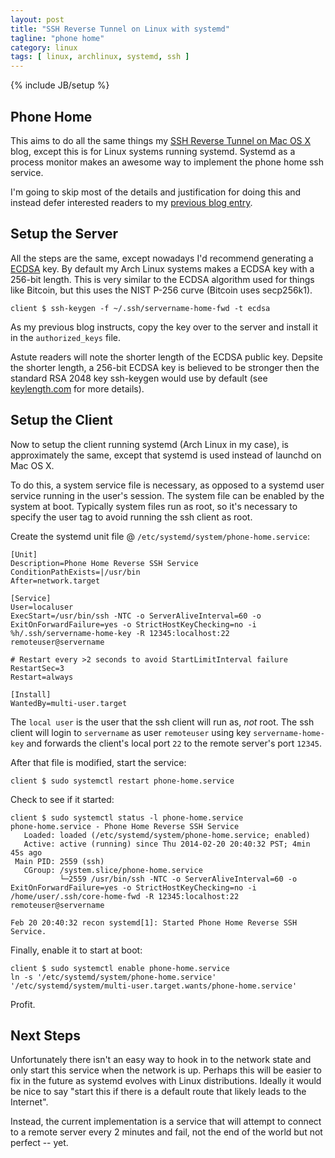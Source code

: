 ```yaml
---
layout: post
title: "SSH Reverse Tunnel on Linux with systemd"
tagline: "phone home"
category: linux
tags: [ linux, archlinux, systemd, ssh ]
---
```

{% include JB/setup %}

Phone Home
----------

This aims to do all the same things my [SSH Reverse Tunnel on Mac OS X](/osx/2013/06/20/ssh-reverse-tunnel-on-mac-os-x/) blog, except this is for Linux systems running systemd.  Systemd as a process monitor makes an awesome way to implement the phone home ssh service.

I'm going to skip most of the details and justification for doing this and instead defer interested readers to my [previous blog entry](/osx/2013/06/20/ssh-reverse-tunnel-on-mac-os-x/).


Setup the Server
----------------

All the steps are the same, except nowadays I'd recommend generating a [ECDSA](https://en.wikipedia.org/wiki/Elliptic_Curve_DSA) key.  By default my Arch Linux systems makes a ECDSA key with a 256-bit length.  This is very similar to the ECDSA algorithm used for things like Bitcoin, but this uses the NIST P-256 curve (Bitcoin uses secp256k1).

    client $ ssh-keygen -f ~/.ssh/servername-home-fwd -t ecdsa

As my previous blog instructs, copy the key over to the server and install it in the <code>authorized_keys</code> file.

Astute readers will note the shorter length of the ECDSA public key.  Depsite the shorter length, a 256-bit ECDSA key is believed to be stronger then the standard RSA 2048 key ssh-keygen would use by default (see [keylength.com](http://www.keylength.com) for more details).


Setup the Client
----------------

Now to setup the client running systemd (Arch Linux in my case), is approximately the same, except that systemd is used instead of launchd on Mac OS X.

To do this, a system service file is necessary, as opposed to a systemd user service running in the user's session.  The system file can be enabled by the system at boot.  Typically system files run as root, so it's necessary to specify the user tag to avoid running the ssh client as root.

Create the systemd unit file @ <code>/etc/systemd/system/phone-home.service</code>:

    [Unit]
    Description=Phone Home Reverse SSH Service
    ConditionPathExists=|/usr/bin
    After=network.target

    [Service]
    User=localuser
    ExecStart=/usr/bin/ssh -NTC -o ServerAliveInterval=60 -o ExitOnForwardFailure=yes -o StrictHostKeyChecking=no -i %h/.ssh/servername-home-key -R 12345:localhost:22 remoteuser@servername

    # Restart every >2 seconds to avoid StartLimitInterval failure
    RestartSec=3
    Restart=always

    [Install]
    WantedBy=multi-user.target

The <code>local user</code> is the user that the ssh client will run as, *not* root.  The ssh client will login to <code>servername</code> as user <code>remoteuser</code> using key <code>servername-home-key</code> and forwards the client's local port <code>22</code> to the remote server's port <code>12345</code>.

After that file is modified, start the service:

    client $ sudo systemctl restart phone-home.service

Check to see if it started:

    client $ sudo systemctl status -l phone-home.service
    phone-home.service - Phone Home Reverse SSH Service
       Loaded: loaded (/etc/systemd/system/phone-home.service; enabled)
       Active: active (running) since Thu 2014-02-20 20:40:32 PST; 4min 45s ago
     Main PID: 2559 (ssh)
       CGroup: /system.slice/phone-home.service
               └─2559 /usr/bin/ssh -NTC -o ServerAliveInterval=60 -o ExitOnForwardFailure=yes -o StrictHostKeyChecking=no -i /home/user/.ssh/core-home-fwd -R 12345:localhost:22 remoteuser@servername

    Feb 20 20:40:32 recon systemd[1]: Started Phone Home Reverse SSH Service.

Finally, enable it to start at boot:

    client $ sudo systemctl enable phone-home.service
    ln -s '/etc/systemd/system/phone-home.service' '/etc/systemd/system/multi-user.target.wants/phone-home.service'

Profit.


Next Steps
----------

Unfortunately there isn't an easy way to hook in to the network state and only start this service when the network is up.  Perhaps this will be easier to fix in the future as systemd evolves with Linux distributions.  Ideally it would be nice to say "start this if there is a default route that likely leads to the Internet".

Instead, the current implementation is a service that will attempt to connect to a remote server every 2 minutes and fail, not the end of the world but not perfect -- yet.
